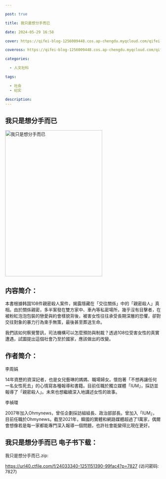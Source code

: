 ```yaml
---

post: true

title: 我只是想分手而已

date: 2024-05-29 16:58

cover: https://qifei-blog-1256009448.cos.ap-chengdu.myqcloud.com/qifei-blog/654b80c0c458853aef23ff1d.jpg

coveross: https://qifei-blog-1256009448.cos.ap-chengdu.myqcloud.com/qifei-blog/654b80c0c458853aef23ff1d.jpg

categories:

  - 人文社科

tags:

  - 社会
  - 纪实

description:
---
```


## 我只是想分手而已
<img alt="我只是想分手而已 " class="aligncenter loaded" data-was-processed="true" decoding="async" fetchpriority="high" height="471" src="https://qifei-blog-1256009448.cos.ap-chengdu.myqcloud.com/qifei-blog/654b80c0c458853aef23ff1d.jpg " style="cursor: zoom-in;" width="314"/>

## 内容简介：

本書根據韩国108件親密殺人案件，揭露隱藏在「交往關係」中的「親密殺人」真相。由於關係親密，多半案發在雙方家中、車內等私密場所，幾乎沒有目擊者，在被粉紅泡泡包裝的戀愛與約會樣貌背後，被害女性往往承受長期深層的恐懼，卻對交往對象的暴力行為束手無策，最後甚至葬送生命。

我們該如何察覺警訊，司法機構可以怎麼預防與制裁？透過108位受害女性的真實遭遇，試圖提出這個社會乃至於國家，應該做出的改變。

## 作者简介：

李周娟

14年資歷的資深記者，也是女兒藝琳的媽媽、職場婦女。懷抱著「不想再讓任何一名女性死去」的心情寫各種報導和書籍。目前任職於獨立媒體「IUM」，採訪並報導了「親密殺人」。未來也想繼續深入地講述女性的故事。

李禎環

2007年加入Ohmynews，曾任企劃採訪組組長、政治部部長。曾加入「IUM」，目前任職於Ohmynews。截至2021年，韓國的實體和網路媒體超過了1萬家，偶爾會想像若是每一家都能專門深入報導一個問題，也許社會能變得比現在更好。

## 我只是想分手而已 电子书下载：

我只是想分手而已.zip: 

https://url40.ctfile.com/f/24033340-1251151390-99fac4?p=7827 (访问密码: 7827)
